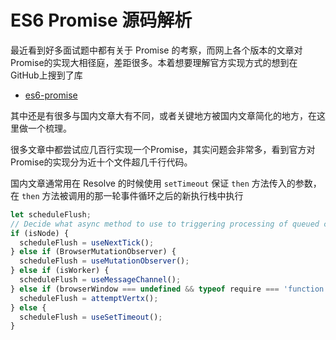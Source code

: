 # ES6 Promise 源码解析

最近看到好多面试题中都有关于 Promise 的考察，而网上各个版本的文章对Promise的实现大相径庭，差距很多。本着想要理解官方实现方式的想到在GitHub上搜到了库 
-  [es6-promise](https://github.com/stefanpenner/es6-promise)

其中还是有很多与国内文章大有不同，或者关键地方被国内文章简化的地方，在这里做一个梳理。

很多文章中都尝试应几百行实现一个Promise，其实问题会非常多，看到官方对Promise的实现分为近十个文件超几千行代码。

国内文章通常用在 Resolve 的时候使用 `setTimeout` 保证 `then` 方法传入的参数，在 `then` 方法被调用的那一轮事件循环之后的新执行栈中执行


```js
let scheduleFlush;
// Decide what async method to use to triggering processing of queued callbacks:
if (isNode) {
  scheduleFlush = useNextTick();
} else if (BrowserMutationObserver) {
  scheduleFlush = useMutationObserver();
} else if (isWorker) {
  scheduleFlush = useMessageChannel();
} else if (browserWindow === undefined && typeof require === 'function') {
  scheduleFlush = attemptVertx();
} else {
  scheduleFlush = useSetTimeout();
}
```
